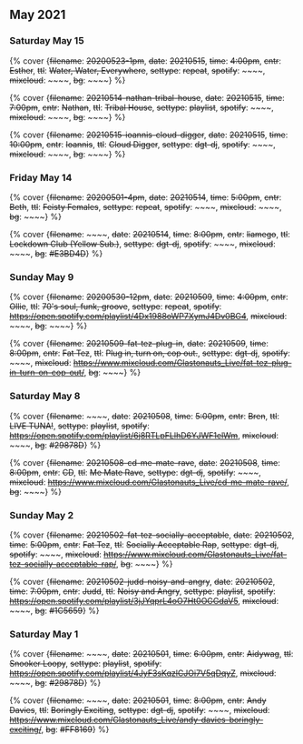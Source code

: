 ## May 2021


### Saturday May 15

{% cover {~~filename~~: ~~20200523-1pm~~, ~~date~~: ~~20210515~~, ~~time~~: ~~4:00pm~~, ~~cntr~~: ~~Esther~~, ~~ttl~~: ~~Water, Water, Everywhere~~, ~~settype~~: ~~repeat~~, ~~spotify~~: ~~~~, ~~mixcloud~~: ~~~~, ~~bg~~: ~~~~} %}

{% cover {~~filename~~: ~~20210514-nathan-tribal-house~~, ~~date~~: ~~20210515~~, ~~time~~: ~~7:00pm~~, ~~cntr~~: ~~Nathan~~, ~~ttl~~: ~~Tribal House~~, ~~settype~~: ~~playlist~~, ~~spotify~~: ~~~~, ~~mixcloud~~: ~~~~, ~~bg~~: ~~~~} %}

{% cover {~~filename~~: ~~20210515-ioannis-cloud-digger~~, ~~date~~: ~~20210515~~, ~~time~~: ~~10:00pm~~, ~~cntr~~: ~~Ioannis~~, ~~ttl~~: ~~Cloud Digger~~, ~~settype~~: ~~dgt-dj~~, ~~spotify~~: ~~~~, ~~mixcloud~~: ~~~~, ~~bg~~: ~~~~} %}


### Friday May 14

{% cover {~~filename~~: ~~20200501-4pm~~, ~~date~~: ~~20210514~~, ~~time~~: ~~5:00pm~~, ~~cntr~~: ~~Beth~~, ~~ttl~~: ~~Feisty Females~~, ~~settype~~: ~~repeat~~, ~~spotify~~: ~~~~, ~~mixcloud~~: ~~~~, ~~bg~~: ~~~~} %}

{% cover {~~filename~~: ~~~~, ~~date~~: ~~20210514~~, ~~time~~: ~~8:00pm~~, ~~cntr~~: ~~liamego~~, ~~ttl~~: ~~Lockdown Club (Yellow Sub.)~~, ~~settype~~: ~~dgt-dj~~, ~~spotify~~: ~~~~, ~~mixcloud~~: ~~~~, ~~bg~~: ~~#E3BD4D~~} %}


### Sunday May 9

{% cover {~~filename~~: ~~20200530-12pm~~, ~~date~~: ~~20210509~~, ~~time~~: ~~4:00pm~~, ~~cntr~~: ~~Ollie~~, ~~ttl~~: ~~70's soul, funk, groove~~, ~~settype~~: ~~repeat~~, ~~spotify~~: ~~https://open.spotify.com/playlist/4Dx1988oWP7XymJ4Dv0BG4~~, ~~mixcloud~~: ~~~~, ~~bg~~: ~~~~} %}

{% cover {~~filename~~: ~~20210509-fat-tez-plug-in~~, ~~date~~: ~~20210509~~, ~~time~~: ~~8:00pm~~, ~~cntr~~: ~~Fat Tez~~, ~~ttl~~: ~~Plug in, turn on, cop out.~~, ~~settype~~: ~~dgt-dj~~, ~~spotify~~: ~~~~, ~~mixcloud~~: ~~https://www.mixcloud.com/Glastonauts_Live/fat-tez-plug-in-turn-on-cop-out/~~, ~~bg~~: ~~~~} %}


### Saturday May 8

{% cover {~~filename~~: ~~~~, ~~date~~: ~~20210508~~, ~~time~~: ~~5:00pm~~, ~~cntr~~: ~~Bren~~, ~~ttl~~: ~~LIVE TUNA!~~, ~~settype~~: ~~playlist~~, ~~spotify~~: ~~https://open.spotify.com/playlist/6j8RTLpFLlhD6YJWF1elWm~~, ~~mixcloud~~: ~~~~, ~~bg~~: ~~#29878D~~} %}

{% cover {~~filename~~: ~~20210508-cd-me-mate-rave~~, ~~date~~: ~~20210508~~, ~~time~~: ~~8:00pm~~, ~~cntr~~: ~~CD~~, ~~ttl~~: ~~Me Mate Rave~~, ~~settype~~: ~~dgt-dj~~, ~~spotify~~: ~~~~, ~~mixcloud~~: ~~https://www.mixcloud.com/Glastonauts_Live/cd-me-mate-rave/~~, ~~bg~~: ~~~~} %}


### Sunday May 2

{% cover {~~filename~~: ~~20210502-fat-tez-socially-acceptable~~, ~~date~~: ~~20210502~~, ~~time~~: ~~5:00pm~~, ~~cntr~~: ~~Fat Tez~~, ~~ttl~~: ~~Socially Acceptable Rap~~, ~~settype~~: ~~dgt-dj~~, ~~spotify~~: ~~~~, ~~mixcloud~~: ~~https://www.mixcloud.com/Glastonauts_Live/fat-tez-socially-acceptable-rap/~~, ~~bg~~: ~~~~} %}

{% cover {~~filename~~: ~~20210502-judd-noisy-and-angry~~, ~~date~~: ~~20210502~~, ~~time~~: ~~7:00pm~~, ~~cntr~~: ~~Judd~~, ~~ttl~~: ~~Noisy and Angry~~, ~~settype~~: ~~playlist~~, ~~spotify~~: ~~https://open.spotify.com/playlist/3jJYqprL4oO7Ht0OGGdaV5~~, ~~mixcloud~~: ~~~~, ~~bg~~: ~~#1C5659~~} %}

### Saturday May 1

{% cover {~~filename~~: ~~~~, ~~date~~: ~~20210501~~, ~~time~~: ~~6:00pm~~, ~~cntr~~: ~~Aidywag~~, ~~ttl~~: ~~Snooker Loopy~~, ~~settype~~: ~~playlist~~, ~~spotify~~: ~~https://open.spotify.com/playlist/4JyF3sKqzlCJOi7V5qDqyZ~~, ~~mixcloud~~: ~~~~, ~~bg~~: ~~#29878D~~} %}

{% cover {~~filename~~: ~~~~, ~~date~~: ~~20210501~~, ~~time~~: ~~8:00pm~~, ~~cntr~~: ~~Andy Davies~~, ~~ttl~~: ~~Boringly Exciting~~, ~~settype~~: ~~dgt-dj~~, ~~spotify~~: ~~~~, ~~mixcloud~~: ~~https://www.mixcloud.com/Glastonauts_Live/andy-davies-boringly-exciting/~~, ~~bg~~: ~~#FF8169~~} %}

